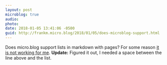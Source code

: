 ```yaml
---
layout: post
microblog: true
audio: 
photo: 
date: 2018-01-05 13:41:06 -0500
guid: http://frankm.micro.blog/2018/01/05/does-microblog-support.html
---
```

Does micro.blog support lists in markdown with pages? For some reason [it is not working for me](http://frankmcpherson.blog/now/). **Update:** Figured it out, I needed a space between the line above and the list.
